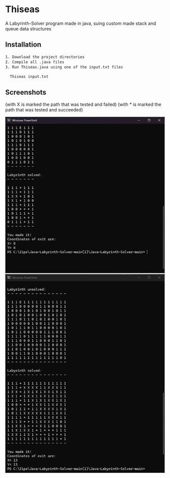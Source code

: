 # Thiseas

A Labyrinth-Solver program made in java, suing custom made stack and queue data structures 


## Installation

    1. Download the project directories
    2. Compile all .java files
    3. Run Thiseas.java using one of the input.txt files 

```bash
  Thiseas input.txt
```

## Screenshots

(with X is marked the path that was tested and failed)
(with * is marked the path that was tested and succeeded)
    
![Screenshot](img/Screenshot1.png)
![Screenshot](img/Screenshot2.png)
